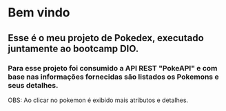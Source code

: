 # Bem vindo

## Esse é o meu projeto de Pokedex, executado juntamente ao bootcamp DIO.

### Para esse projeto foi consumido a API REST "PokeAPI" e com base nas informações fornecidas são listados os Pokemons e seus detalhes.

OBS: Ao clicar no pokemon é exibido mais atributos e detalhes.
